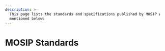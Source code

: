 ```yaml
---
description: >-
  This page lists the standards and specifications published by MOSIP which are
  mentioned below:
---
```


# MOSIP Standards

